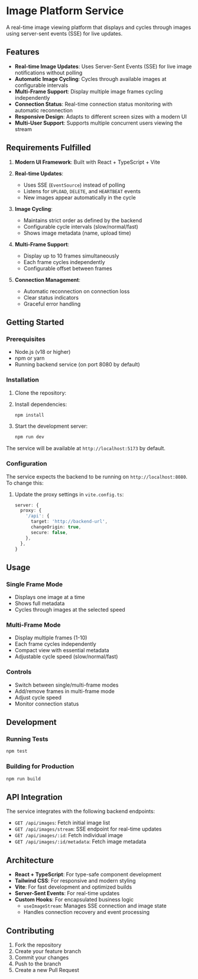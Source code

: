 # Image Platform Service

A real-time image viewing platform that displays and cycles through images using server-sent events (SSE) for live updates.

## Features

- **Real-time Image Updates**: Uses Server-Sent Events (SSE) for live image notifications without polling
- **Automatic Image Cycling**: Cycles through available images at configurable intervals
- **Multi-Frame Support**: Display multiple image frames cycling independently
- **Connection Status**: Real-time connection status monitoring with automatic reconnection
- **Responsive Design**: Adapts to different screen sizes with a modern UI
- **Multi-User Support**: Supports multiple concurrent users viewing the stream

## Requirements Fulfilled

1. **Modern UI Framework**: Built with React + TypeScript + Vite
2. **Real-time Updates**: 
   - Uses SSE (`EventSource`) instead of polling
   - Listens for `UPLOAD`, `DELETE`, and `HEARTBEAT` events
   - New images appear automatically in the cycle
   
3. **Image Cycling**:
   - Maintains strict order as defined by the backend
   - Configurable cycle intervals (slow/normal/fast)
   - Shows image metadata (name, upload time)

4. **Multi-Frame Support**:
   - Display up to 10 frames simultaneously
   - Each frame cycles independently
   - Configurable offset between frames

5. **Connection Management**:
   - Automatic reconnection on connection loss
   - Clear status indicators
   - Graceful error handling

## Getting Started

### Prerequisites

- Node.js (v18 or higher)
- npm or yarn
- Running backend service (on port 8080 by default)

### Installation

1. Clone the repository:
2. Install dependencies:
   ```bash
   npm install
   ```

3. Start the development server:
   ```bash
   npm run dev
   ```

The service will be available at `http://localhost:5173` by default.

### Configuration

The service expects the backend to be running on `http://localhost:8080`. To change this:

1. Update the proxy settings in `vite.config.ts`:
   ```typescript
   server: {
     proxy: {
       '/api': {
         target: 'http://backend-url',
         changeOrigin: true,
         secure: false,
       },
     },
   }
   ```

## Usage

### Single Frame Mode
- Displays one image at a time
- Shows full metadata
- Cycles through images at the selected speed

### Multi-Frame Mode
- Display multiple frames (1-10)
- Each frame cycles independently
- Compact view with essential metadata
- Adjustable cycle speed (slow/normal/fast)

### Controls
- Switch between single/multi-frame modes
- Add/remove frames in multi-frame mode
- Adjust cycle speed
- Monitor connection status

## Development

### Running Tests
```bash
npm test
```

### Building for Production
```bash
npm run build
```

## API Integration

The service integrates with the following backend endpoints:

- `GET /api/images`: Fetch initial image list
- `GET /api/images/stream`: SSE endpoint for real-time updates
- `GET /api/images/:id`: Fetch individual image
- `GET /api/images/:id/metadata`: Fetch image metadata

## Architecture

- **React + TypeScript**: For type-safe component development
- **Tailwind CSS**: For responsive and modern styling
- **Vite**: For fast development and optimized builds
- **Server-Sent Events**: For real-time updates
- **Custom Hooks**: For encapsulated business logic
  - `useImageStream`: Manages SSE connection and image state
  - Handles connection recovery and event processing

## Contributing

1. Fork the repository
2. Create your feature branch
3. Commit your changes
4. Push to the branch
5. Create a new Pull Request
